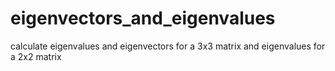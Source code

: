 # eigenvectors_and_eigenvalues
calculate eigenvalues and eigenvectors for a 3x3 matrix and eigenvalues for a 2x2 matrix

